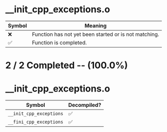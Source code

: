 # __init_cpp_exceptions.o
| Symbol | Meaning 
| ------------- | ------------- 
| :x: | Function has not yet been started or is not matching. 
| :white_check_mark: | Function is completed. 


# 2 / 2 Completed -- (100.0%)
# __init_cpp_exceptions.o
| Symbol | Decompiled? |
| ------------- | ------------- |
| `__init_cpp_exceptions` | :white_check_mark: |
| `__fini_cpp_exceptions` | :white_check_mark: |
